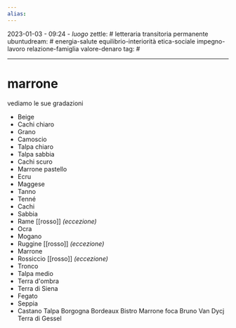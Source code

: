 ```yaml
---
alias: 
---
```

2023-01-03 - 09:24 - *luogo*
zettle: # letteraria transitoria permanente
ubuntudream: # energia-salute equilibrio-interiorità etica-sociale impegno-lavoro relazione-famiglia valore-denaro 
tag: #

---
# marrone

vediamo le sue gradazioni

- Beige
- Cachi chiaro
- Grano
- Camoscio
- Talpa chiaro
- Talpa sabbia
- Cachi scuro
- Marrone pastello
- Ecru
- Maggese
- Tanno
- Tenné
- Cachi
- Sabbia
- Rame [[rosso]] *(eccezione)*
- Ocra
- Mogano
- Ruggine [[rosso]] *(eccezione)*
- Marrone
- Rossiccio [[rosso]] *(eccezione)*
- Tronco
- Talpa medio
- Terra d'ombra
- Terra di Siena
- Fegato
- Seppia 
- Castano Talpa Borgogna Bordeaux Bistro Marrone foca Bruno Van Dycj Terra di Gessel